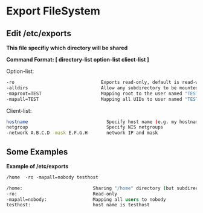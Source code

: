 # Export FileSystem
## Edit /etc/exports
**This file specifiy which directory will be shared**

**Command Format: [ directory-list  option-list  cliect-list ]**

Option-list:
```csh
-ro                                Exports read-only, default is read-write
-alldirs                           Allow any subdirectory to be mounted
-maproot=TEST                      Mapping root to the user named "TEST" (root become TEST when change file)
-mapall=TEST                       Mapping all UIDs to user named "TEST" (all users become TEST when change file)
```

Client-list:
```bash
hostname                             Specify host name (e.g. my hostname)
netgroup                             Specify NIS netgroups
-network A.B.C.D -mask E.F.G.H       network IP and mask
```

## Some Examples
**Example of /etc/exports**
```csh
/home  -ro -mapall=nobody testhost

/home:                          Sharing "/home" directory (but subdirectories are not to be mounted)
-ro:                            Read-only
-mapall=nobody:                 Mapping all users to nobody
testhost:                       host name is testhost
```
